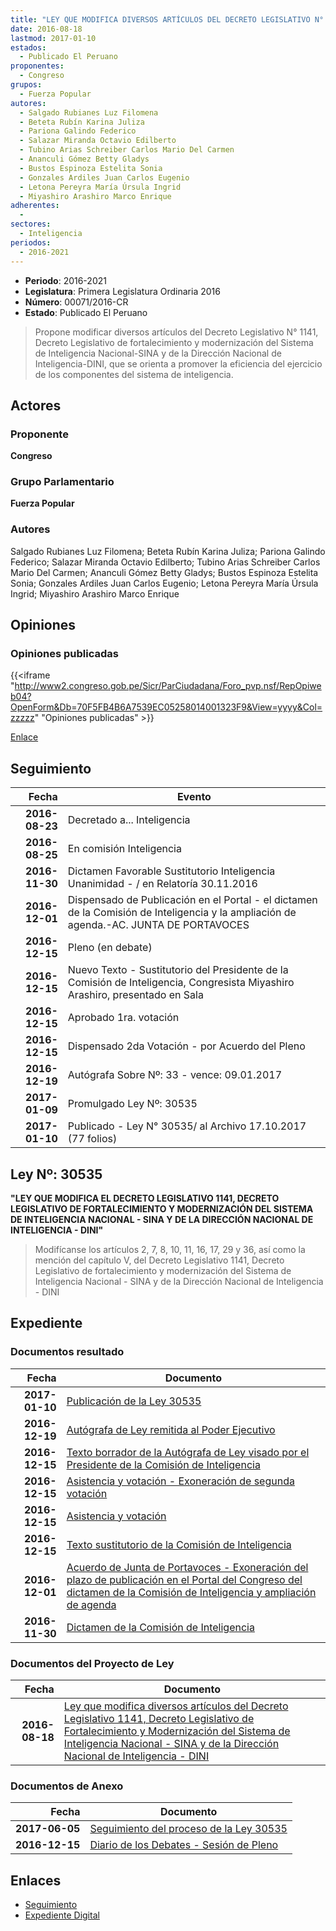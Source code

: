 ```yaml
---
title: "LEY QUE MODIFICA DIVERSOS ARTÍCULOS DEL DECRETO LEGISLATIVO N° 1141, DECRETO LEGISLATIVO DE FORTALECIMIENTO Y MODERNIZACIÓN DEL SISTEMA DE INTELIGENCIA NACIONAL-SINA Y DE LA DIRECCIÓN NACIONAL DE INTELIGENCIA-DINI"
date: 2016-08-18
lastmod: 2017-01-10
estados: 
  - Publicado El Peruano
proponentes: 
  - Congreso
grupos: 
  - Fuerza Popular
autores: 
  - Salgado Rubianes Luz Filomena
  - Beteta Rubín Karina Juliza
  - Pariona Galindo Federico
  - Salazar Miranda Octavio Edilberto
  - Tubino Arias Schreiber Carlos Mario Del Carmen
  - Ananculi Gómez Betty Gladys
  - Bustos Espinoza Estelita Sonia
  - Gonzales Ardiles Juan Carlos Eugenio
  - Letona Pereyra María Úrsula Ingrid
  - Miyashiro Arashiro Marco Enrique
adherentes: 
  - 
sectores: 
  - Inteligencia
periodos: 
  - 2016-2021
---
```


- **Periodo**: 2016-2021
- **Legislatura**: Primera Legislatura Ordinaria 2016
- **Número**: 00071/2016-CR
- **Estado**: Publicado El Peruano

> Propone modificar diversos artículos del Decreto Legislativo N° 1141, Decreto Legislativo de fortalecimiento y modernización del Sistema de Inteligencia Nacional-SINA y de la Dirección Nacional de Inteligencia-DINI, que se orienta a promover la eficiencia del ejercicio de los componentes del sistema de inteligencia.


## Actores

### Proponente

**Congreso**

### Grupo Parlamentario

**Fuerza Popular**

### Autores

Salgado Rubianes Luz Filomena; Beteta Rubín Karina Juliza; Pariona Galindo Federico; Salazar Miranda Octavio Edilberto; Tubino Arias Schreiber Carlos Mario Del Carmen; Ananculi Gómez Betty Gladys; Bustos Espinoza Estelita Sonia; Gonzales Ardiles Juan Carlos Eugenio; Letona Pereyra María Úrsula Ingrid; Miyashiro Arashiro Marco Enrique


## Opiniones

### Opiniones publicadas

{{<iframe "http://www2.congreso.gob.pe/Sicr/ParCiudadana/Foro_pvp.nsf/RepOpiweb04?OpenForm&Db=70F5FB4B6A7539EC05258014001323F9&View=yyyy&Col=zzzzz" "Opiniones publicadas" >}}

[Enlace](http://www2.congreso.gob.pe/Sicr/ParCiudadana/Foro_pvp.nsf/RepOpiweb04?OpenForm&Db=70F5FB4B6A7539EC05258014001323F9&View=yyyy&Col=zzzzz)

## Seguimiento

| Fecha | Evento |
|------:|--------|
| **2016-08-23** | Decretado a... Inteligencia|
| **2016-08-25** | En comisión Inteligencia|
| **2016-11-30** | Dictamen Favorable Sustitutorio Inteligencia Unanimidad - / en Relatoría 30.11.2016|
| **2016-12-01** | Dispensado de Publicación en el Portal - el dictamen de la Comisión de Inteligencia y la ampliación de agenda.-AC. JUNTA DE PORTAVOCES|
| **2016-12-15** | Pleno (en debate)|
| **2016-12-15** | Nuevo Texto - Sustitutorio del Presidente de la Comisión de Inteligencia, Congresista Miyashiro Arashiro, presentado en Sala|
| **2016-12-15** | Aprobado 1ra. votación|
| **2016-12-15** | Dispensado 2da Votación - por Acuerdo del Pleno|
| **2016-12-19** | Autógrafa Sobre Nº: 33 - vence: 09.01.2017|
| **2017-01-09** | Promulgado Ley Nº: 30535|
| **2017-01-10** | Publicado - Ley N° 30535/ al Archivo 17.10.2017 (77 folios)|

## Ley Nº: 30535

**"LEY QUE MODIFICA EL DECRETO LEGISLATIVO 1141, DECRETO LEGISLATIVO DE FORTALECIMIENTO Y MODERNIZACIÓN DEL SISTEMA DE INTELIGENCIA NACIONAL - SINA Y DE LA DIRECCIÓN NACIONAL DE INTELIGENCIA - DINI"**

> Modifícanse los artículos 2, 7, 8, 10, 11, 16, 17, 29 y 36, así como la mención del capítulo V, del Decreto Legislativo 1141, Decreto Legislativo de fortalecimiento y modernización del Sistema de Inteligencia Nacional - SINA y de la Dirección Nacional de Inteligencia - DINI


## Expediente


### Documentos resultado

| Fecha | Documento |
|------:|--------|
| **2017-01-10** | [Publicación de la Ley 30535](http://www.leyes.congreso.gob.pe/Documentos/2016_2021/ADLP/Normas_Legales/30535-LEY.pdf) |
| **2016-12-19** | [Autógrafa de Ley remitida al Poder Ejecutivo](http://www.leyes.congreso.gob.pe/Documentos/2016_2021/Autografas/Ley_y_de_Resolucion_Legislativa/AU0007120161219.pdf) |
| **2016-12-15** | [Texto borrador de la Autógrafa de Ley visado por el Presidente de la Comisión de Inteligencia](http://www.leyes.congreso.gob.pe/Documentos/2016_2021/Texto_Borrador_de_Autografa/BAU0007120161215.PDF) |
| **2016-12-15** | [Asistencia y votación - Exoneración de segunda votación](http://www.leyes.congreso.gob.pe/Documentos/2016_2021/Asistencia_y_Votacion/Proyectos_de_Ley/Exoneracion_de_Segunda_Votacion/AVESV0007120161215.PDF) |
| **2016-12-15** | [Asistencia y votación](http://www.leyes.congreso.gob.pe/Documentos/2016_2021/Asistencia_y_Votacion/Proyectos_de_Ley/AV0007120161215.PDF) |
| **2016-12-15** | [Texto sustitutorio de la Comisión de Inteligencia](http://www.leyes.congreso.gob.pe/Documentos/2016_2021/Texto_Sustitutorio/Proyectos_de_Ley/TS0007120161215.pdf) |
| **2016-12-01** | [Acuerdo de Junta de Portavoces - Exoneración del plazo de publicación en el Portal del Congreso del dictamen de la Comisión de Inteligencia y ampliación de agenda](http://www.leyes.congreso.gob.pe/Documentos/2016_2021/Acuerdos/Junta_Portavoces/AJP0007120161201.pdf) |
| **2016-11-30** | [Dictamen de la Comisión de Inteligencia](http://www.leyes.congreso.gob.pe/Documentos/2016_2021/Dictamenes/Proyectos_de_Ley/00071DC14MAY20161130..pdf) |

### Documentos del Proyecto de Ley

| Fecha | Documento |
|------:|--------|
| **2016-08-18** | [Ley que modifica diversos artículos del Decreto Legislativo 1141, Decreto Legislativo de Fortalecimiento y Modernización del Sistema de Inteligencia Nacional - SINA y de la Dirección Nacional de Inteligencia - DINI](http://www.leyes.congreso.gob.pe/Documentos/2016_2021/Proyectos_de_Ley_y_de_Resoluciones_Legislativas/PL00071_20160818.pdf) |

### Documentos de Anexo

| Fecha | Documento |
|------:|--------|
| **2017-06-05** | [Seguimiento del proceso de la Ley 30535](http://www.leyes.congreso.gob.pe/Documentos/2016_2021/Seguimiento_de_Proyectos_de_Ley/00071PL20170605.PDF) |
| **2016-12-15** | [Diario de los Debates - Sesión de Pleno](http://www2.congreso.gob.pe/Sicr/DiarioDebates/Publicad.nsf/SesionesPleno/05256D6E0073DFE90525808B000AAF83/$FILE/PLO-2016-23.pdf) |

## Enlaces 

- [Seguimiento](http://www2.congreso.gob.pe/Sicr/TraDocEstProc/CLProLey2016.nsf/f7fff46988ca05b1052578e100829cc7/b6b715ca6c88e4ff05258014001289b2?OpenDocument)
- [Expediente Digital](http://www2.congreso.gob.pe/Sicr/TraDocEstProc/CLProLey2016.nsf/f7fff46988ca05b1052578e100829cc7/b6b715ca6c88e4ff05258014001289b2?OpenDocument&Click=05257FB7005EB655.eb71d0cf91d8294e05256cdf006b5706/$Body/0.1C6C)
